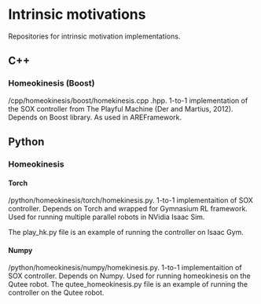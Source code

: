 # Intrinsic motivations
Repositories for intrinsic motivation implementations.

## C++
### Homeokinesis (Boost)
/cpp/homeokinesis/boost/homekinesis.cpp .hpp. 1-to-1 implementation of the SOX controller from The Playful Machine (Der and Martius, 2012). Depends on Boost library. As used in AREFramework. 

## Python
### Homeokinesis
#### Torch
/python/homeokinesis/torch/homekinesis.py. 1-to-1 implementaition of SOX controller. Depends on Torch and wrapped for Gymnasium RL framework. Used for running multiple parallel robots in NVidia Isaac Sim.

The play_hk.py file is an example of running the controller on Isaac Gym.

#### Numpy
/python/homeokinesis/numpy/homekinesis.py. 1-to-1 implementaition of SOX controller. Depends on Numpy. Used for running homeokinesis on the Qutee robot.
The qutee_homeokinesis.py file is an example of running the controller on the Qutee robot.
